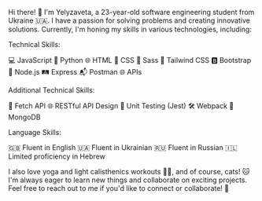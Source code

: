 Hi there! 👋
I'm Yelyzaveta, a 23-year-old software engineering student from Ukraine 🇺🇦. 
I have a passion for solving problems and creating innovative solutions. 
Currently, I'm honing my skills in various technologies, including:

Technical Skills:

💻 JavaScript
🐍 Python
🌐 HTML
🎨 CSS
💅 Sass
🌈 Tailwind CSS
🅱️ Bootstrap
🚀 Node.js
🛤️ Express
📬 Postman
🌐 APIs

Additional Technical Skills:

📡 Fetch API
🌐 RESTful API Design
🧪 Unit Testing (Jest)
🛠️ Webpack
🍃 MongoDB

Language Skills:

🇬🇧 Fluent in English
🇺🇦 Fluent in Ukrainian
🇷🇺 Fluent in Russian
🇮🇱 Limited proficiency in Hebrew

I also love yoga and light calisthenics workouts 🧘‍♀️, and of course, cats! 🐱 
I'm always eager to learn new things and collaborate on exciting projects. 
Feel free to reach out to me if you'd like to connect or collaborate! 🚀


